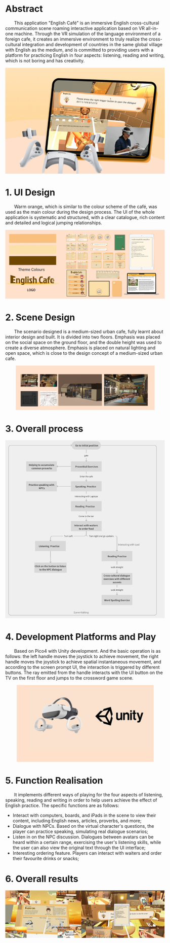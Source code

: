 # Abstract
&emsp;&emsp;This application "English Café" is an immersive English cross-cultural communication scene roaming interactive application based on VR all-in-one machine. Through the VR simulation of the language environment of a foreign cafe, it creates an immersive environment to truly realize the cross-cultural integration and development of countries in the same global village with English as the medium, and is committed to providing users with a platform for practicing English in four aspects: listening, reading and writing, which is not boring and has creativity.  
<div align=center><img src="https://github.com/GainQh/VR_NewInTown/blob/main/picture/Abstract.png?raw=true"/></div>

# 1. UI Design
&emsp;&emsp;Warm orange, which is similar to the colour scheme of the café, was used as the main colour during the design process. The UI of the whole application is systematic and structured, with a clear catalogue, rich content and detailed and logical jumping relationships. 
<div align=center><img src="https://github.com/GainQh/VR_NewInTown/blob/main/picture/UI.png?raw=true"/></div>

# 2. Scene Design
&emsp;&emsp;The scenario designed is a medium-sized urban cafe, fully learnt about interior design and built. It is divided into two floors. Emphasis was placed on the social space on the ground floor, and the double height was used to create a diverse atmosphere. Emphasis is placed on natural lighting and open space, which is close to the design concept of a medium-sized urban cafe.
<div align=center><img src="https://github.com/GainQh/VR_NewInTown/blob/main/picture/Scene%20Design.png?raw=true"/></div>

# 3. Overall process
<div align=center><img src="https://github.com/GainQh/VR_NewInTown/blob/main/picture/process.png?raw=true"/></div>

# 4. Development Platforms and Play
&emsp;&emsp;Based on Pico4 with Unity development. And the basic operation is as follows: the left handle moves the joystick to achieve movement, the right handle moves the joystick to achieve spatial instantaneous movement, and according to the screen prompt UI, the interaction is triggered by different buttons. The ray emitted from the handle interacts with the UI button on the TV on the first floor and jumps to the crossword game scene.
<div align=center><img src="https://github.com/GainQh/VR_NewInTown/blob/main/picture/pico.png?raw=true"/></div>

# 5. Function Realisation
&emsp;&emsp;It implements different ways of playing for the four aspects of listening, speaking, reading and writing in order to help users achieve the effect of English practice. The specific functions are as follows:
- Interact with computers, boards, and iPads in the scene to view their content, including English news, articles, proverbs, and more;
- Dialogue with NPCs. Based on the virtual character's questions, the player can practice speaking, simulating real dialogue scenarios;
- Listen in on the NPC discussion. Dialogues between avatars can be heard within a certain range, exercising the user's listening skills, while the user can also view the original text through the UI interface;
- Interesting ordering feature. Players can interact with waiters and order their favourite drinks or snacks;

# 6. Overall results
<div align=center><img src="https://github.com/GainQh/VR_NewInTown/blob/main/picture/reasult.png?raw=true"/></div>
